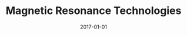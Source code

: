 ---
title: "Magnetic Resonance Technologies"
date: 2017-01-01
authors_string: Peter Bandettini, Lu Hanzhang
authors:
   - Peter Bandettini
   - Lu Hanzhang
author_ids:
   - peter_bandettini
journal: ''
volume: 
issue: 
pages: 
book_title: ''
publisher: ''
abstract: ""
project_id: 
paper_url: 
doi: 
data_loc: ''
code_loc: ''
file: '/assets/publications//assets/publications/'
file_name: '/assets/publications/'
type: book_chapter
pub_str: 'In:  (2017)'
layout: publication 
---